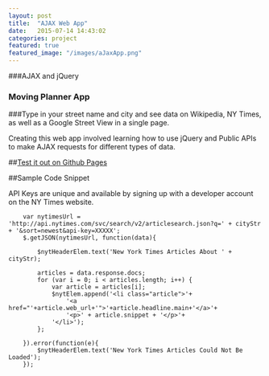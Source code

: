 ```yaml
---
layout: post
title:  "AJAX Web App"
date:   2015-07-14 14:43:02
categories: project
featured: true
featured_image: "/images/aJaxApp.png"
---
```


###AJAX and jQuery

###  Moving Planner App

###Type in your street name and city and see data on Wikipedia, NY Times, as well as a Google Street View in a single page.

Creating this web app involved learning how to use jQuery and Public APIs to make AJAX requests for different types of data.

##[Test it out on Github Pages](http://jaroot32.github.io/movingApp/)

##Sample Code Snippet

API Keys are unique and available by signing up with a developer account on the NY Times website.

        var nytimesUrl = 'http://api.nytimes.com/svc/search/v2/articlesearch.json?q=' + cityStr + '&sort=newest&api-key=XXXXX';
        $.getJSON(nytimesUrl, function(data){

            $nytHeaderElem.text('New York Times Articles About ' + cityStr);

            articles = data.response.docs;
            for (var i = 0; i < articles.length; i++) {
                var article = articles[i];
                $nytElem.append('<li class="article">'+
                    '<a href="'+article.web_url+'">'+article.headline.main+'</a>'+
                    '<p>' + article.snippet + '</p>'+
                '</li>');
            };

        }).error(function(e){
            $nytHeaderElem.text('New York Times Articles Could Not Be Loaded');
        });


